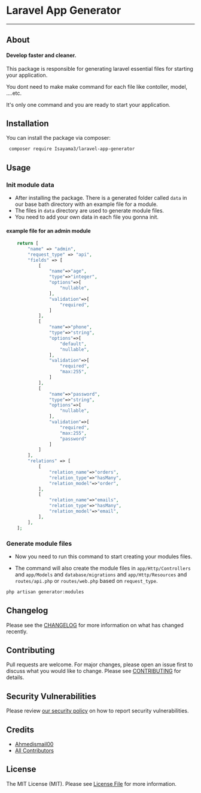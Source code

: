 # Laravel App Generator


---

## About
#### Develop faster and cleaner.
This package is responsible for generating laravel essential files for starting your application. 

You dont need to make make command for each file like contoller, model, ....etc.

It's only one command and you are ready to start your application.

## Installation

You can install the package via composer:
```bash
 composer require Isayama3/laravel-app-generator
```

## Usage

### Init module data
- After installing the package. There is a generated folder called `data` in our base bath directory with an example file for a module.
- The files in `data` directory are used to generate module files. 
- You need to add your own data in each file you gonna init.

#### example file for an admin module
```php
    return [
        "name" => "admin",
        "request_type" => "api",
        "fields" => [
            [
                "name"=>"age",
                "type"=>"integer",
                "options"=>[
                    "nullable",
                ],
                "validation"=>[
                    "required",
                ]
            ],
            [
                "name"=>"phone",
                "type"=>"string",
                "options"=>[
                    "default",
                    "nullable",
                ],
                "validation"=>[
                    "required",
                    "max:255",
                ]
            ],
            [
                "name"=>"password",
                "type"=>"string",
                "options"=>[
                    "nullable",
                ],
                "validation"=>[
                    "required",
                    "max:255",
                    "password"
                ]
            ]
        ],
        "relations" => [
            [
                "relation_name"=>"orders",
                "relation_type"=>"hasMany",
                "relation_model"=>"order",
            ],
            [
                "relation_name"=>"emails",
                "relation_type"=>"hasMany",
                "relation_model"=>"email",
            ],
        ],
    ];
```
### Generate module files

- Now you need to run this command to start creating your modules files.

- The command will also create the module files in `app/Http/Controllers` and `app/Models` and `database/migrations` and `app/Http/Resources` and `routes/api.php` or `routes/web.php` based on `request_type`.

```bash
php artisan generator:modules
```

## Changelog

Please see the [CHANGELOG](CHANGELOG.md) for more information on what has changed recently.

## Contributing

Pull requests are welcome. For major changes, please open an issue first to discuss what you would like to change.
Please see [CONTRIBUTING](.github/CONTRIBUTING.md) for details.

## Security Vulnerabilities

Please review [our security policy](../../security/policy) on how to report security vulnerabilities.

## Credits

- [Ahmedismail00](https://github.com/Ahmedismail00)
- [All Contributors](../../contributors)

## License

The MIT License (MIT). Please see [License File](LICENSE.md) for more information.